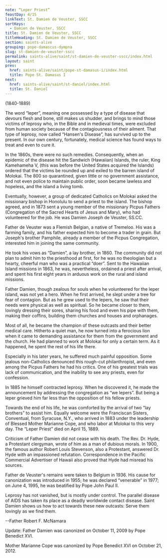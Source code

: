 ```yaml
---
note: “Leper Priest”
feastDay: 4/15
linkText: St. Damien de Veuster, SSCC
sortKeys:
  - Damien de Veuster, SSCC
title: St. Damien de Veuster, SSCC
titleHeading: St. Damien de Veuster, SSCC
section: saints-alive
grouping: pope-damascus-dympna
slug: st-damien-de-veuster-sscc
permalink: saints-alive/saint/st-damien-de-veuster-sscc/index.html
layout: saint
prev:
  href: saints-alive/saint/pope-st-damasus-i/index.html
  title: Pope St. Damasus I
next:
  href: saints-alive/saint/st-daniel/index.html
  title: St. Daniel
---
```

(1840-1889)

The word “leper”, meaning one possessed by a type of disease that devours flesh and bone, still makes us shudder, and brings to mind those victims of leprosy who, in the Bible and in medieval times, were excluded from human society because of the contagiousness of their ailment. That type of leprosy, now called “Hansen's Disease”, has survived up to the present. In our own century, fortunately, medical science has found ways to treat and even to cure it.

In the 1860s, there were no such remedies. Consequently, when an epidemic of the disease hit the Sandwich (Hawaiian) Islands, the ruler, King Kamehameha V, (this was before the United States acquired the Islands) ordered that the victims be rounded up and exiled to the barren island of Molokai. The 800 so quarantined, given little or no government assistance, and not even police to maintain public order, soon became lawless and hopeless, and the island a living tomb.

Eventually, however, a group of dedicated Catholics on Molokai asked the missionary bishop in Honolulu to send a priest to the island. The bishop agreed, and in 1873 sent a young member of the missionary Picpus Fathers (Congregation of the Sacred Hearts of Jesus and Mary), who had volunteered for the job. He was Damien Joseph de Veuster, SS.CC.

Father de Veuster was a Flemish Belgian, a native of Tremeloo. His was a farming family, and his father expected him to become a trader in grain. But Joseph's brother Pamphile, already a member of the Picpus Congregation, interested him in joining the same community.

He took his vows as “Damien”, a lay brother, in 1860. The community did not plan to admit him to the priesthood at first, for he was no theologian but a hearty, cheerful man who was a practical “doer”. Sent to the Hawaiian Island missions in 1863, he was, nevertheless, ordained a priest after arrival, and spent his first eight years in arduous work on the rural and island missions.

Father Damien, though zealous for souls when he volunteered for the leper island, was not yet a hero. When he first arrived, he slept under a tree for fear of contagion. But as he grew used to the lepers, he saw that their needs were physical as well as spiritual. So he became closer to them, lovingly dressing their sores, sharing his food and even his pipe with them, making their coffins, building them churches and houses and orphanages.

Most of all, he became the champion of these outcasts and their better medical care. Hitherto a quiet man, he now turned into a ferocious lion when it came to demanding assistance for them from the government and the church. He had planned to work at Molokai for only a certain term. As it happened, he spent the rest of his life there.

Especially in his later years, he suffered much painful opposition. Some jealous non-Catholics denounced this rough-cut philanthropist, and even among the Picpus Fathers he had his critics. One of his greatest trials was lack of communication, and the inability to see any priests, even for confession.

In 1885 he himself contracted leprosy. When he discovered it, he made the announcement by addressing the congregation as “we lepers”. But being a leper grieved him far less than the opposition of his fellow priests.

Towards the end of his life, he was comforted by the arrival of two “lay brothers” to assist him. Equally welcome were the Franciscan Sisters, Conventual, from Syracuse, N.Y., who arrived in 1883 under the leadership of Blessed Mother Marianne Cope, and who labor at Molokai to this very day. The “Leper Priest” died on April 15, 1889.

Criticism of Father Damien did not cease with his death. The Rev. Dr. Hyde, a Protestant clergyman, wrote of him as a man of dubious morals. In 1900, the famous author Robert Louis Stevenson, also a Protestant, answered Dr. Hyde with an impassioned refutation. Correspondence in the Pacific Commercial Advertiser of Hawaii also proved that Hyde had misread his sources.

Father de Veuster's remains were taken to Belgium in 1936. His cause for canonization was introduced in 1955; he was declared “venerable” in 1977; on June 4, 1995, he was beatified by Pope John Paul II.

Leprosy has not vanished, but is mostly under control. The parallel disease of AIDS has taken its place as a deadly worldwide contact disease. Saint Damien shows us how to act towards these new outcasts: Serve them lovingly as we find them.

\--Father Robert F. McNamara

Update: Father Damien was canonized on October 11, 2009 by Pope Benedict XVI.

Mother Marianne Cope was canonized by Pope Benedict XVI on October 21, 2012.